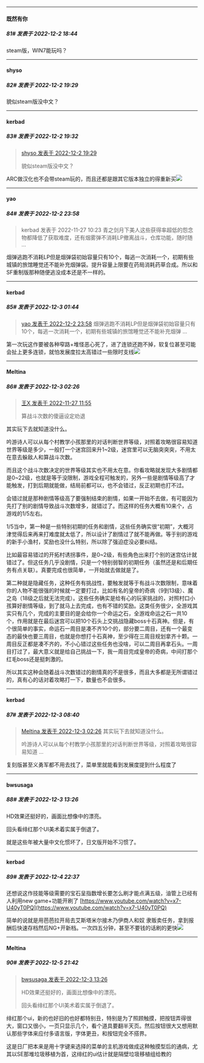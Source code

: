 

*****

####  既然有你  
##### 81#       发表于 2022-12-2 18:44

steam版，WIN7能玩吗？



*****

####  shyso  
##### 82#       发表于 2022-12-2 19:29

貌似steam版没中文？



*****

####  kerbad  
##### 83#       发表于 2022-12-2 19:32

<blockquote><a href="httphttps://bbs.saraba1st.com/2b/forum.php?mod=redirect&amp;goto=findpost&amp;pid=58728076&amp;ptid=2072502" target="_blank">shyso 发表于 2022-12-2 19:29</a>

貌似steam版没中文？</blockquote>
ARC做汉化也不会带steam玩的，而且还都是跟其它版本独立的得重新买<img src="https://static.saraba1st.com/image/smiley/face2017/068.png" referrerpolicy="no-referrer">



*****

####  yao  
##### 84#       发表于 2022-12-2 23:58

<blockquote>kerbad 发表于 2022-11-27 10:23
青之剑月下美人这些获得率超低的怨念物都降低了获取难度，还有烟雾弹不消耗LP撤离战斗，仓库功能，随时随 ...</blockquote>
烟弹逃跑不消耗LP但是烟弹袋初始容量只有10个，每逃一次消耗一个，初期有些城镇的旅馆睡觉还不能补充烟弹袋。提升容量上限要在药局消耗药草合成。所以和SF重制版那种随便逃没成本还是不一样的。



*****

####  kerbad  
##### 85#       发表于 2022-12-3 01:44

<blockquote><a href="httphttps://bbs.saraba1st.com/2b/forum.php?mod=redirect&amp;goto=findpost&amp;pid=58733238&amp;ptid=2072502" target="_blank">yao 发表于 2022-12-2 23:58</a>
烟弹逃跑不消耗LP但是烟弹袋初始容量只有10个，每逃一次消耗一个，初期有些城镇的旅馆睡觉还不能补充烟弹 ...</blockquote>
第一次玩这作要被各种窄路+堆怪恶心死了，进了连锁还跑不掉，软复位甚至可能会扯上更多连锁，就怕发展度拉太高错过一些限时支线<img src="https://static.saraba1st.com/image/smiley/face2017/068.png" referrerpolicy="no-referrer">



*****

####  Meltina  
##### 86#       发表于 2022-12-3 02:26

<blockquote><a href="httphttps://bbs.saraba1st.com/2b/forum.php?mod=redirect&amp;goto=findpost&amp;pid=58640333&amp;ptid=2072502" target="_blank">王X 发表于 2022-11-27 11:55</a>

算战斗次数的傻逼设定劝退</blockquote>
其实玩下去就知道没什么。

吟游诗人可以从每个村教学小孩那里的对话判断世界等级，对照着攻略很容易知道世界等级是多少，一般打一个迷宫回来升1~2级，迷宫里可以无脑突突突，不用太在意去躲敌人和算战斗次数。

而且这个战斗次数决定的世界等级其实也不用太在意。你看攻略就发现大多剧情都是0~22级，也就是等于没限制，游戏全程可触发的，另外一些是剧情等级高了才能触发，打到后期就能做，结局前都可以，也不会错过，反正初期也打不过。

会错过就是那种剧情等级高了要强制结束的剧情，如果一开始不去做，有可能因为先打了别的剧情导致战斗次数增多，就错过了。而这样的任务大概有10来个，占游戏的1/5左右。

1/5当中，第一种是一些特别初期的任务和剧情，这些任务确实很“初期”，大概河津觉得后来再来打难度就太低了，所以设计了剧情过了就不能再做。等于别的游戏的新手小渔村，奖励也没什么特别，所以除了强迫症没必要纠结。

比如最容易错过的开拓村诱拐事件，是0~2级，有些角色出来打个别的迷宫估计就错过了。但这任务几乎没剧情，只是一个特别弱智的初期任务（虽然还是和后期任务有点关联）。真要完成也很简单，一开始就去做就是了。

第二种就是隐藏任务，这种任务有挑战性，要触发就等于有战斗次数限制，意味着你的人物不能很强的时候就一定要打过，比如有名的皇帝的奇病（9到13级）、魔之岛（18级之后就无法完成）。这些任务确实是给有心的玩家挑战的，对照村口小孩算好剧情等级，到了就马上去完成，也有不错的奖励。这类任务很少，全游戏其实只有几个，完成的主要目的是会给你一个命运之石，全游戏命运之石一共10个，作用就是在最后迷宫可以把10个石头上交挑战隐藏boss十石真神。但是，有个很简单的事实，命运石一周目是凑不齐10个的，部分要二周目，还有一个最变态的最快也要三周目，也就是你想打十石真神，至少得在三周目规划拿齐十颗。一周目反正都是凑不齐的，不小心错过这些任务也没啥，可以二周目再拿石头。一周目打过了，最大意义就是给自己挑战一下，我一周目完成皇帝的奇病，中间打那个红毛boss还是挺刺激的。

所以其实这种会随着战斗次数错过的剧情真的不是很多，而且大多都是无所谓错过的，真有心的话对着攻略打一下，数量也不会很多。



*****

####  kerbad  
##### 87#       发表于 2022-12-3 08:40

<blockquote><a href="httphttps://bbs.saraba1st.com/2b/forum.php?mod=redirect&amp;goto=findpost&amp;pid=58735540&amp;ptid=2072502" target="_blank">Meltina 发表于 2022-12-3 02:26</a>
其实玩下去就知道没什么。

吟游诗人可以从每个村教学小孩那里的对话判断世界等级，对照着攻略很容易知道 ...</blockquote>
复刻版甚至义勇军都不用去找了，菜单里就能看到发展度提到什么程度了



*****

####  bwsusaga  
##### 88#       发表于 2022-12-3 13:26

HD效果还挺好的，画面比想像中的漂亮。

回头看绯红那个UI美术着实属于倒退了。

就是这些年被大量中文化惯坏了，日文版开始不习惯了。



*****

####  kerbad  
##### 89#       发表于 2022-12-4 22:37

还想说这作技能等级需要的宝石呈指数增长要怎么刷才能点满五级，油管上已经有人利用new game+功能开刷了
[https://www.youtube.com/watch?v=x7-U40yT0PQ](https://www.youtube.com/watch?v=x7-U40yT0PQ)

简单的说就是用芭芭拉开局去艾斯塔米尔接木乃伊商人和奴 隶贩卖任务，拿到报酬后快速存档然后NG+开新档。一次四五分钟，甚至不要钱的话刷的更快<img src="https://static.saraba1st.com/image/smiley/face2017/067.png" referrerpolicy="no-referrer">



*****

####  Meltina  
##### 90#       发表于 2022-12-5 21:42

<blockquote><a href="httphttps://bbs.saraba1st.com/2b/forum.php?mod=redirect&amp;goto=findpost&amp;pid=58740350&amp;ptid=2072502" target="_blank">bwsusaga 发表于 2022-12-3 13:26</a>

HD效果还挺好的，画面比想像中的漂亮。

回头看绯红那个UI美术着实属于倒退了。</blockquote>
绯红那个ui，新的也好旧的也好都特别丑，特别是为了照顾触摸，把按钮弄得很大，窗口又很小，一页只显示几个，看个道具要翻半天页。然后按钮很大又想用默认那些字体来应付多语言版，字体更丑，和按钮完全不搭界。

这是日厂把本来是用十字键来选择的菜单的主机游戏做成这种触摸型后的通病，尤其以SE那堆垃圾移植为首，这绯红的ui估计就是隔壁垃圾移植组给教的

